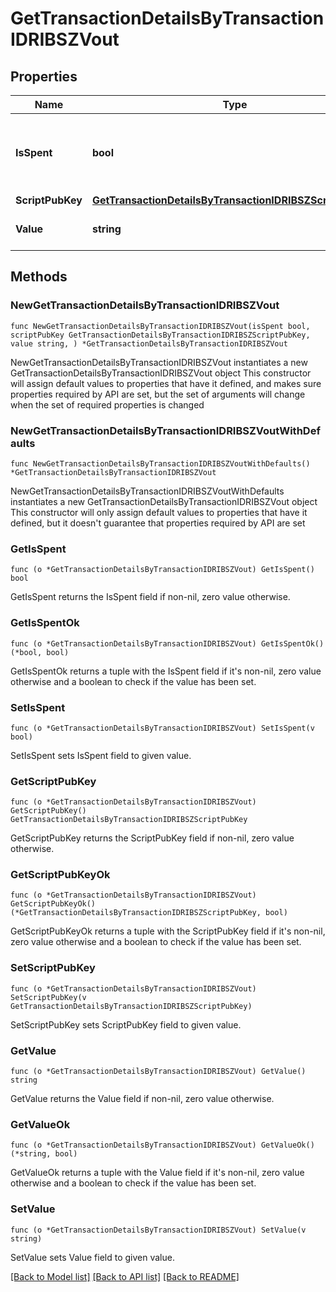 # GetTransactionDetailsByTransactionIDRIBSZVout

## Properties

Name | Type | Description | Notes
------------ | ------------- | ------------- | -------------
**IsSpent** | **bool** | Defines whether the transaction output has been spent or not. | 
**ScriptPubKey** | [**GetTransactionDetailsByTransactionIDRIBSZScriptPubKey**](GetTransactionDetailsByTransactionIDRIBSZScriptPubKey.md) |  | 
**Value** | **string** | Represents the specific amount. | 

## Methods

### NewGetTransactionDetailsByTransactionIDRIBSZVout

`func NewGetTransactionDetailsByTransactionIDRIBSZVout(isSpent bool, scriptPubKey GetTransactionDetailsByTransactionIDRIBSZScriptPubKey, value string, ) *GetTransactionDetailsByTransactionIDRIBSZVout`

NewGetTransactionDetailsByTransactionIDRIBSZVout instantiates a new GetTransactionDetailsByTransactionIDRIBSZVout object
This constructor will assign default values to properties that have it defined,
and makes sure properties required by API are set, but the set of arguments
will change when the set of required properties is changed

### NewGetTransactionDetailsByTransactionIDRIBSZVoutWithDefaults

`func NewGetTransactionDetailsByTransactionIDRIBSZVoutWithDefaults() *GetTransactionDetailsByTransactionIDRIBSZVout`

NewGetTransactionDetailsByTransactionIDRIBSZVoutWithDefaults instantiates a new GetTransactionDetailsByTransactionIDRIBSZVout object
This constructor will only assign default values to properties that have it defined,
but it doesn't guarantee that properties required by API are set

### GetIsSpent

`func (o *GetTransactionDetailsByTransactionIDRIBSZVout) GetIsSpent() bool`

GetIsSpent returns the IsSpent field if non-nil, zero value otherwise.

### GetIsSpentOk

`func (o *GetTransactionDetailsByTransactionIDRIBSZVout) GetIsSpentOk() (*bool, bool)`

GetIsSpentOk returns a tuple with the IsSpent field if it's non-nil, zero value otherwise
and a boolean to check if the value has been set.

### SetIsSpent

`func (o *GetTransactionDetailsByTransactionIDRIBSZVout) SetIsSpent(v bool)`

SetIsSpent sets IsSpent field to given value.


### GetScriptPubKey

`func (o *GetTransactionDetailsByTransactionIDRIBSZVout) GetScriptPubKey() GetTransactionDetailsByTransactionIDRIBSZScriptPubKey`

GetScriptPubKey returns the ScriptPubKey field if non-nil, zero value otherwise.

### GetScriptPubKeyOk

`func (o *GetTransactionDetailsByTransactionIDRIBSZVout) GetScriptPubKeyOk() (*GetTransactionDetailsByTransactionIDRIBSZScriptPubKey, bool)`

GetScriptPubKeyOk returns a tuple with the ScriptPubKey field if it's non-nil, zero value otherwise
and a boolean to check if the value has been set.

### SetScriptPubKey

`func (o *GetTransactionDetailsByTransactionIDRIBSZVout) SetScriptPubKey(v GetTransactionDetailsByTransactionIDRIBSZScriptPubKey)`

SetScriptPubKey sets ScriptPubKey field to given value.


### GetValue

`func (o *GetTransactionDetailsByTransactionIDRIBSZVout) GetValue() string`

GetValue returns the Value field if non-nil, zero value otherwise.

### GetValueOk

`func (o *GetTransactionDetailsByTransactionIDRIBSZVout) GetValueOk() (*string, bool)`

GetValueOk returns a tuple with the Value field if it's non-nil, zero value otherwise
and a boolean to check if the value has been set.

### SetValue

`func (o *GetTransactionDetailsByTransactionIDRIBSZVout) SetValue(v string)`

SetValue sets Value field to given value.



[[Back to Model list]](../README.md#documentation-for-models) [[Back to API list]](../README.md#documentation-for-api-endpoints) [[Back to README]](../README.md)


